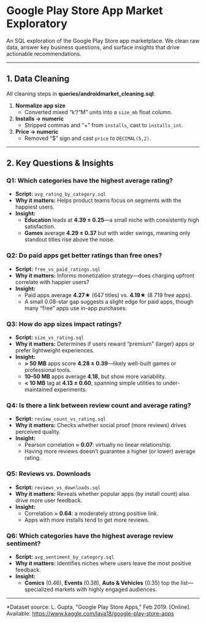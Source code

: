 # Google Play Store App Market Exploratory

An SQL exploration of the Google Play Store app marketplace. We clean raw data, answer key business questions, and surface insights that drive actionable recommendations.

---

## 1. Data Cleaning

All cleaning steps in **queries/androidmarket_cleaning.sql**:

1. **Normalize app size**  
   - Converted mixed “k”/“M” units into a `size_mb` float column.  
2. **Installs → numeric**  
   - Stripped commas and “+” from `installs`, cast to `installs_int`.  
3. **Price → numeric**  
   - Removed “$” sign and cast `price` to `DECIMAL(5,2)`.
   
---

## 2. Key Questions & Insights
### Q1: Which categories have the highest average rating?  
- **Script:** `avg_rating_by_category.sql`  
- **Why it matters:** Helps product teams focus on segments with the happiest users.  
- **Insight:**  
  - **Education** leads at **4.39 ± 0.25**—a small niche with consistently high satisfaction.  
  - **Games** average **4.29 ± 0.37** but with wider swings, meaning only standout titles rise above the noise.  

### Q2: Do paid apps get better ratings than free ones?  
- **Script:** `free_vs_paid_ratings.sql`  
- **Why it matters:** Informs monetization strategy—does charging upfront correlate with happier users?  
- **Insight:**  
  - Paid apps average **4.27★** (647 titles) vs. **4.19★** (8 719 free apps).  
  - A small 0.08-star gap suggests a slight edge for paid apps, though many “free” apps use in-app purchases.  

### Q3: How do app sizes impact ratings?  
- **Script:** `size_vs_rating.sql`  
- **Why it matters:** Determines if users reward “premium” (larger) apps or prefer lightweight experiences.  
- **Insight:**  
  - **> 50 MB** apps score **4.28 ± 0.39**—likely well-built games or professional tools.  
  - **10–50 MB** apps average **4.18**, but show more variability.  
  - **< 10 MB** lag at **4.13 ± 0.60**, spanning simple utilities to under-maintained experiments.  

### Q4: Is there a link between review count and average rating?  
- **Script:** `review_count_vs_rating.sql`  
- **Why it matters:** Checks whether social proof (more reviews) drives perceived quality.  
- **Insight:**  
  - Pearson correlation ≈ **0.07**: virtually no linear relationship.  
  - Having more reviews doesn’t guarantee a higher (or lower) average rating.  

### Q5: Reviews vs. Downloads  
- **Script:** `reviews_vs_downloads.sql`  
- **Why it matters:** Reveals whether popular apps (by install count) also drive more user feedback.  
- **Insight:**  
  - Correlation ≈ **0.64**: a moderately strong positive link.  
  - Apps with more installs tend to get more reviews.  

### Q6: Which categories have the highest average review sentiment?  
- **Script:** `avg_sentiment_by_category.sql`  
- **Why it matters:** Identifies niches where users leave the most positive feedback.  
- **Insight:**  
  - **Comics** (0.46), **Events** (0.38), **Auto & Vehicles** (0.35) top the list—specialized markets with highly engaged audiences.  

---

*Dataset source: L. Gupta, "Google Play Store Apps," Feb 2019. [Online]. Available: https://www.kaggle.com/lava18/google-play-store-apps
